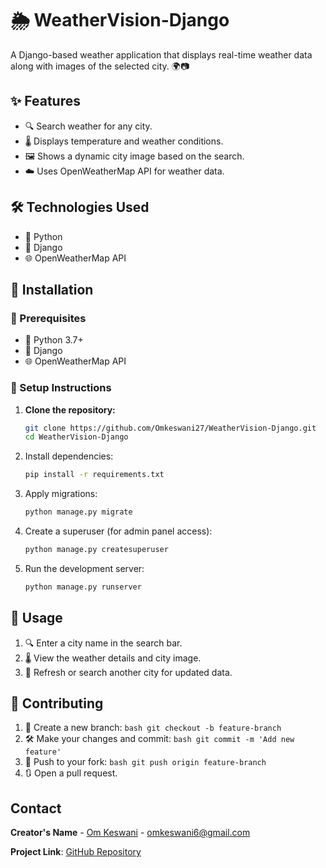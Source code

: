 # 🌦️ WeatherVision-Django

A Django-based weather application that displays real-time weather data along with images of the selected city. 🌍📷

## ✨ Features
- 🔍 Search weather for any city.
- 🌡️ Displays temperature and weather conditions.
- 🖼️ Shows a dynamic city image based on the search.
- ☁️ Uses OpenWeatherMap API for weather data.

## 🛠 Technologies Used
- 🐍 Python
- 🎯 Django
- 🌐 OpenWeatherMap API

## 🚀 Installation

### 📌 Prerequisites
- 🐍 Python 3.7+
- 🎯 Django
- 🌐 OpenWeatherMap API

### 🔧 Setup Instructions

1. **Clone the repository:**
   ```bash
   git clone https://github.com/Omkeswani27/WeatherVision-Django.git
   cd WeatherVision-Django

2. Install dependencies:  
   ```bash  
   pip install -r requirements.txt  
   ```
3. Apply migrations:  
   ```bash  
   python manage.py migrate  
   ```
4. Create a superuser (for admin panel access):  
   ```bash  
   python manage.py createsuperuser 
   ```
5. Run the development server:  
   ```bash  
   python manage.py runserver  
   ```

## 🎯 Usage  
1. 🔍 Enter a city name in the search bar.
2. 🌡️ View the weather details and city image.  
3. 🔄 Refresh or search another city for updated data.

## 🤝 Contributing 
1. 🌱 Create a new branch: ``` bash git checkout -b feature-branch ```    
2. 🛠 Make your changes and commit: ``` bash git commit -m 'Add new feature' ``` 
3. 🚀 Push to your fork: ``` bash git push origin feature-branch ```
4. 🔃 Open a pull request.   

## Contact  
**Creator's Name** - [Om Keswani](https://www.linkedin.com/in/Omkeswani27/) - omkeswani6@gmail.com  

**Project Link**: [GitHub Repository](https://github.com/Omkeswani27/WeatherVision-Django)
